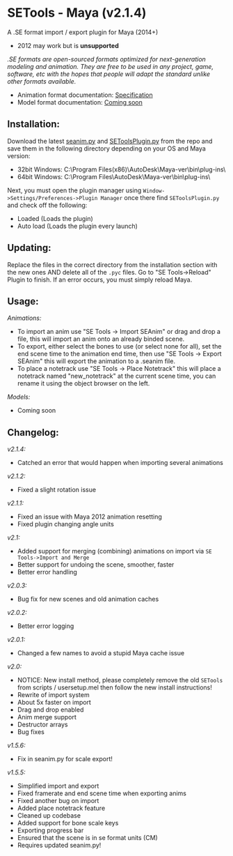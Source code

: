 # SETools - Maya (v2.1.4)

A .SE format import / export plugin for Maya (2014+)
- 2012 may work but is __unsupported__

*.SE formats are open-sourced formats optimized for next-generation modeling and animation. They are free to be used in any project, game, software, etc with the hopes that people will adapt the standard unlike other formats available.*

- Animation format documentation: [Specification](https://github.com/SE2Dev/SEAnim-Docs)
- Model format documentation: [Coming soon](#)

## Installation:

Download the latest [seanim.py](https://raw.githubusercontent.com/dtzxporter/SETools/master/seanim.py) and [SEToolsPlugin.py](https://raw.githubusercontent.com/dtzxporter/SETools/master/SEToolsPlugin.py) from the repo and save them in the following directory depending on your OS and Maya version:
- 32bit Windows: C:\Program Files(x86)\AutoDesk\Maya-ver\bin\plug-ins\
- 64bit Windows: C:\Program Files\AutoDesk\Maya-ver\bin\plug-ins\

Next, you must open the plugin manager using `Window->Settings/Preferences->Plugin Manager` once there find `SEToolsPlugin.py` and check off the following:
- Loaded (Loads the plugin)
- Auto load (Loads the plugin every launch)

## Updating:

Replace the files in the correct directory from the installation section with the new ones AND delete all of the `.pyc` files. Go to "SE Tools->Reload" Plugin to finish. If an error occurs, you must simply reload Maya.

## Usage:

*Animations:*
- To import an anim use "SE Tools -> Import SEAnim" or drag and drop a file, this will import an anim onto an already binded scene.
- To export, either select the bones to use (or select none for all), set the end scene time to the animation end time, then use "SE Tools -> Export SEAnim" this will export the animation to a .seanim file.
- To place a notetrack use "SE Tools -> Place Notetrack" this will place a notetrack named "new_notetrack" at the current scene time, you can rename it using the object browser on the left.

*Models:*
- Coming soon

## Changelog:

*v2.1.4:*
- Catched an error that would happen when importing several animations

*v2.1.2:*
- Fixed a slight rotation issue

*v2.1.1:*
- Fixed an issue with Maya 2012 animation resetting
- Fixed plugin changing angle units

*v2.1:*
- Added support for merging (combining) animations on import via `SE Tools->Import and Merge`
- Better support for undoing the scene, smoother, faster
- Better error handling

*v2.0.3:*
- Bug fix for new scenes and old animation caches

*v2.0.2:*
- Better error logging

*v2.0.1:*
- Changed a few names to avoid a stupid Maya cache issue

*v2.0:*
- NOTICE: New install method, please completely remove the old `SETools` from scripts / usersetup.mel then follow the new install instructions!
- Rewrite of import system
- About 5x faster on import
- Drag and drop enabled
- Anim merge support
- Destructor arrays
- Bug fixes

*v1.5.6:*
- Fix in seanim.py for scale export!

*v1.5.5:*
- Simplified import and export
- Fixed framerate and end scene time when exporting anims
- Fixed another bug on import
- Added place notetrack feature
- Cleaned up codebase
- Added support for bone scale keys
- Exporting progress bar
- Ensured that the scene is in se format units (CM)
- Requires updated seanim.py!
